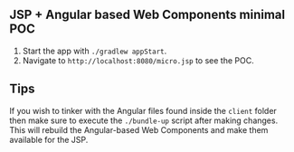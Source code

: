 ## JSP + Angular based Web Components minimal POC
1) Start the app with `./gradlew appStart`.
2) Navigate to `http://localhost:8080/micro.jsp` to see the POC.

## Tips
If you wish to tinker with the Angular files found inside the `client` 
folder then make sure to execute the `./bundle-up` script after making changes.
This will rebuild the Angular-based Web Components and make them available for
the JSP.
